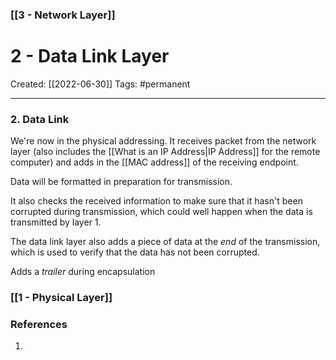### [[3 - Network Layer]]

# 2 - Data Link Layer
Created:  [[2022-06-30]]
Tags: #permanent 

---
### 2. Data Link 
We're now in the physical addressing. It receives packet from the network layer (also includes the [[What is an IP Address|IP Address]] for the remote computer) and adds in the [[MAC address]] of the receiving endpoint.


Data will be formatted in preparation for transmission. 


It also checks the received information to make sure that it hasn't been corrupted during transmission, which could well happen when the data is transmitted by layer 1.

The data link layer also adds a piece of data at the _end_ of the transmission, which is used to verify that the data has not been corrupted.

Adds a _trailer_ during encapsulation

### [[1 - Physical Layer]]















### References
1. 